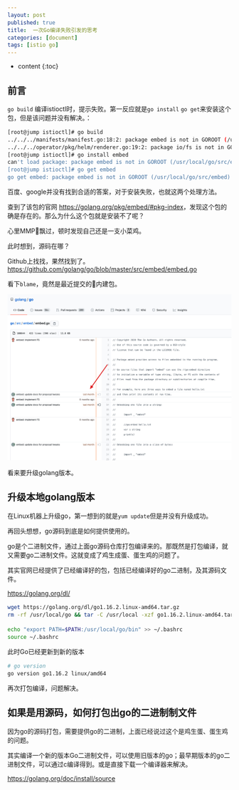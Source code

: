```yaml
---
layout: post
published: true
title:  一次Go编译失败引发的思考
categories: [document]
tags: [istio go]
---
```

* content
{:toc}

## 前言

`go build` 编译istioctl时，提示失败。第一反应就是`go install` `go get`来安装这个包，但是该问题并没有解决。：

```bash
[root@jump istioctl]# go build
../../../manifests/manifest.go:18:2: package embed is not in GOROOT (/usr/local/go/src/embed)
../../../operator/pkg/helm/renderer.go:19:2: package io/fs is not in GOROOT (/usr/local/go/src/io/fs)
[root@jump istioctl]# go install embed
can't load package: package embed is not in GOROOT (/usr/local/go/src/embed)
[root@jump istioctl]# go get embed
go get embed: package embed is not in GOROOT (/usr/local/go/src/embed)
```

百度、google并没有找到合适的答案，对于安装失败，也就这两个处理方法。

查到了该包的官网 <https://golang.org/pkg/embed/#pkg-index>，发现这个包的确是存在的。那么为什么这个包就是安装不了呢？

心里MMP飘过，顿时发现自己还是一支小菜鸡。

此时想到，源码在哪？

Github上找找，果然找到了。<https://github.com/golang/go/blob/master/src/embed/embed.go>

看下`blame`，竟然是最近提交的内建包。

![golang-embed](/images/golang-embed.jpg)

看来要升级golang版本。

## 升级本地golang版本

在Linux机器上升级go，第一想到的就是`yum update`但是并没有升级成功。

再回头想想，go源码到底是如何提供使用的。

go是个二进制文件，通过上面go源码仓库打包编译来的。那既然是打包编译，就又需要go二进制文件。这就变成了鸡生成蛋、蛋生鸡的问题了。

其实官网已经提供了已经编译好的包，包括已经编译好的go二进制，及其源码文件。

<https://golang.org/dl/>

```bash
wget https://golang.org/dl/go1.16.2.linux-amd64.tar.gz
rm -rf /usr/local/go && tar -C /usr/local -xzf go1.16.2.linux-amd64.tar.gz

echo "export PATH=$PATH:/usr/local/go/bin" >> ~/.bashrc
source ~/.bashrc
```

此时Go已经更新到新的版本

```bash
# go version
go version go1.16.2 linux/amd64
```

再次打包编译，问题解决。

## 如果是用源码，如何打包出go的二进制制文件

因为go的源码打包，需要提供go的二进制，上面已经说过这个是鸡生蛋、蛋生鸡的问题。

其实编译一个新的版本Go二进制文件，可以使用旧版本的go；最早期版本的go二进制文件，可以通过c编译得到。或是直接下载一个编译器来解决。

<https://golang.org/doc/install/source>

